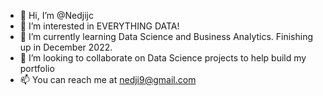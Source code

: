 - 👋 Hi, I’m @Nedjijc
- 👀 I’m interested in EVERYTHING DATA!
- 🌱 I’m currently learning Data Science and Business Analytics. Finishing up in December 2022.
- 💞️ I’m looking to collaborate on Data Science projects to help build my portfolio 
- 📫 You can reach me at nedji9@gmail.com

<!---
Nedjijc/Nedjijc is a ✨ special ✨ repository because its `README.md` (this file) appears on your GitHub profile.
You can click the Preview link to take a look at your changes.
--->
